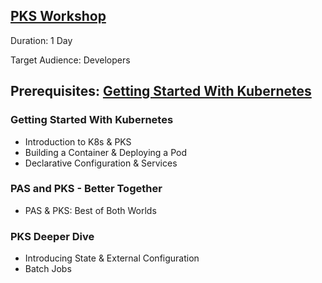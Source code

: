 ## [PKS Workshop](https://github.com/cstewart-pivotal/apbg-pks-workshop)

Duration: 1 Day

Target Audience: Developers

Prerequisites: [Getting Started With Kubernetes](https://www.pluralsight.com/courses/getting-started-kubernetes)
---

### Getting Started With Kubernetes
- Introduction to K8s & PKS
- Building a Container & Deploying a Pod
- Declarative Configuration & Services  

### PAS and PKS - Better Together
- PAS & PKS: Best of Both Worlds

### PKS Deeper Dive
- Introducing State & External Configuration
- Batch Jobs

